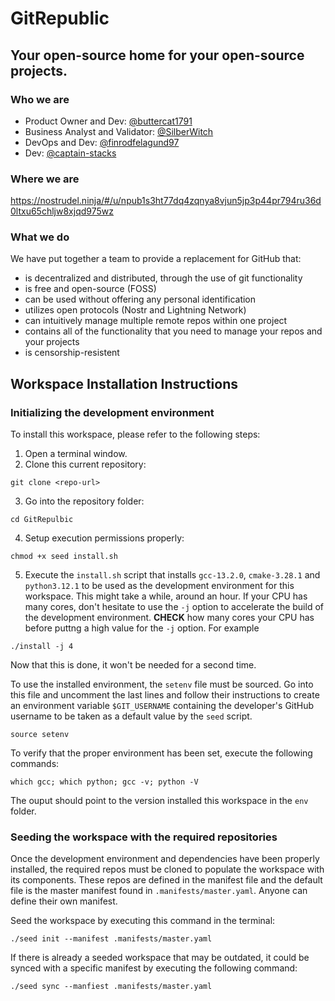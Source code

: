 # GitRepublic
## Your open-source home for your open-source projects.

### Who we are
- Product Owner and Dev: [@buttercat1791](https://github.com/buttercat1791)
- Business Analyst and Validator: [@SilberWitch](https://github.com/silberwitch)
- DevOps and Dev: [@finrodfelagund97](https://github.com/finrodfelagund97)
- Dev: [@captain-stacks](https://github.com/captain-stacks)

### Where we are
https://nostrudel.ninja/#/u/npub1s3ht77dq4zqnya8vjun5jp3p44pr794ru36d0ltxu65chljw8xjqd975wz

### What we do
We have put together a team to provide a replacement for GitHub that:
- is decentralized and distributed, through the use of git functionality
- is free and open-source (FOSS)
- can be used without offering any personal identification
- utilizes open protocols (Nostr and Lightning Network)
- can intuitively manage multiple remote repos within one project
- contains all of the functionality that you need to manage your repos and your projects
- is censorship-resistent

## Workspace Installation Instructions
### Initializing the development environment
To install this workspace, please refer to the following steps:

1. Open a terminal window.
2. Clone this current repository:
```
git clone <repo-url>
```

3. Go into the repository folder:
```
cd GitRepulbic
```

4. Setup execution permissions properly:
```
chmod +x seed install.sh
```

5. Execute the `install.sh` script that installs `gcc-13.2.0`, `cmake-3.28.1` and `python3.12.1`
to be used as the development environment for this workspace. This might take a while, around an hour. If your CPU has many cores, don't hesitate to use the `-j` option to accelerate the build of the development environment. **CHECK** how many cores your CPU has before puttng a high value for the `-j` option. For example
```
./install -j 4
```

Now that this is done, it won't be needed for a second time.

To use the installed environment, the `setenv` file must be sourced. Go into this file and uncomment the last lines and follow their instructions to create an environment variable `$GIT_USERNAME` containing the developer's GitHub username to be taken as a default value by the `seed` script.
```
source setenv
```

To verify that the proper environment has been set, execute the following commands:
```
which gcc; which python; gcc -v; python -V
```
The ouput should point to the version installed this workspace in the `env` folder.


### Seeding the workspace with the required repositories

Once the development environment and dependencies have been properly installed, the required repos must be cloned to populate the workspace with its components. These repos are defined in the manifest file and the default file is the master manifest found in `.manifests/master.yaml`. Anyone can define their own manifest.

Seed the workspace by executing this command in the terminal:

```
./seed init --manifest .manifests/master.yaml
```

If there is already a seeded workspace that may be outdated, it could be synced  with a specific manifest by executing the following command:

```
./seed sync --manfiest .manifests/master.yaml
```